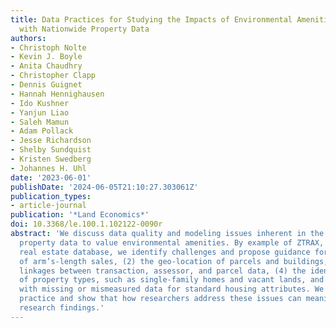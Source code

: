 ```yaml
---
title: Data Practices for Studying the Impacts of Environmental Amenities and Hazards
  with Nationwide Property Data
authors:
- Christoph Nolte
- Kevin J. Boyle
- Anita Chaudhry
- Christopher Clapp
- Dennis Guignet
- Hannah Hennighausen
- Ido Kushner
- Yanjun Liao
- Saleh Mamun
- Adam Pollack
- Jesse Richardson
- Shelby Sundquist
- Kristen Swedberg
- Johannes H. Uhl
date: '2023-06-01'
publishDate: '2024-06-05T21:10:27.303061Z'
publication_types:
- article-journal
publication: '*Land Economics*'
doi: 10.3368/le.100.1.102122-0090r
abstract: 'We discuss data quality and modeling issues inherent in the use of nationwide
  property data to value environmental amenities. By example of ZTRAX, a U.S.-wide
  real estate database, we identify challenges and propose guidance for: (1) the identification
  of arm’s-length sales, (2) the geo-location of parcels and buildings, (3) temporal
  linkages between transaction, assessor, and parcel data, (4) the identification
  of property types, such as single-family homes and vacant lands, and (5) dealing
  with missing or mismeasured data for standard housing attributes. We review current
  practice and show that how researchers address these issues can meaningfully influence
  research findings.'
---
```

